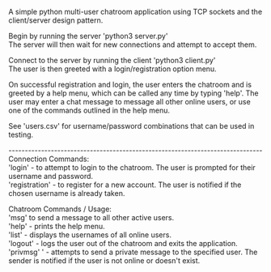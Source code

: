 A simple python multi-user chatroom application using TCP sockets and the client/server design pattern.

Begin by running the server 'python3 server.py'\
The server will then wait for new connections and attempt to accept them.

Connect to the server by running the client 'python3 client.py'\
The user is then greeted with a login/registration option menu.

On successful registration and login, the user enters the chatroom and is greeted by a help menu, which can be called any time by typing 'help'.
The user may enter a chat message to message all other online users, or use one of the commands outlined in the help menu.

See 'users.csv' for username/password combinations that can be used in testing.

------------------------------------------------------------------------------\
Connection Commands:\
'login' - to attempt to login to the chatroom. The user is prompted for their username and password.\
'registration' - to register for a new account. The user is notified if the chosen username is already taken.

Chatroom Commands / Usage:\
'msg' <your message> to send a message to all other active users.\
'help' - prints the help menu.\
'list' - displays the usernames of all online users.\
'logout' - logs the user out of the chatroom and exits the application.\
'privmsg' <username> <message>' - attempts to send a private message to the specified user. The sender is notified if the user is not online or doesn't exist.

